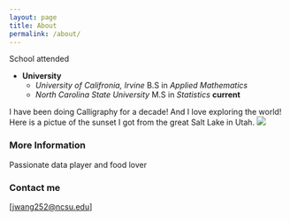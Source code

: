 ```yaml
---
layout: page
title: About
permalink: /about/
---
```

School attended  
  * __University__ 
    - _University of Califronia, Irvine_  B.S in _Applied Mathematics_ 
    - _North Carolina State University_   M.S in _Statistics_ __current__

I have been doing Calligraphy for a decade! 
And I love exploring the world! 
Here is a pictue of the sunset I got from the great Salt Lake in Utah.
![](/Users/CKA/Downloads/sunset.jpg)



### More Information
Passionate data player and food lover 
### Contact me

[jwang252@ncsu.edu]
